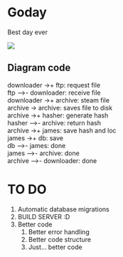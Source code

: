 # Goday
Best day ever

![](https://www.websequencediagrams.com/cgi-bin/cdraw?lz=ZG93bmxvYWRlciAtPisgZnRwOiByZXF1ZXN0IGZpbGUKZnRwIC0tPi0gACAKOiByZWNlaXZlABwGCgA1D2FyY2hpdmU6IHN0ZWFtAEAGAA0HIC0-ABQLYXZlcwBgBSB0byBkaXNrABwLKyBoYXNoZXI6IGdlbmVyYXRlAAwFCgAQBgCBDAYAYAlyZXR1cm4AGwYANw1qYW1lcwBkBgBLBSBhbmQgbG9jCgAUBQCBbQVkYgCBBAYKZGIAgWIGAC0HZG9uZQoAIAgAYQ0AFQUAgUkIAIIKEgA0BQ&s=magazine)

## Diagram code
downloader ->+ ftp: request file  
ftp -->- downloader: receive file  
downloader ->+ archive: steam file  
archive -> archive: saves file to disk  
archive ->+ hasher: generate hash  
hasher -->- archive: return hash  
archive ->+ james: save hash and loc  
james ->+ db: save  
db -->- james: done  
james -->- archive: done  
archive  -->- downloader: done  

# TO DO

1. Automatic database migrations
1. BUILD SERVER :D
1. Better code
    1. Better error handling
    1. Better code structure
    1. Just... better code